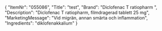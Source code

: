 {
  "ItemNr": "055086",
  "Title": "test",
  "Brand": "Diclofenac T ratiopharm ",
  "Description": "Diclofenac T ratiopharm, filmdragerad tablett 25 mg",
  "MarketingMessage": "Vid migrän, annan smärta och inflammation",
  "Ingredients": "diklofenakkalium"
}